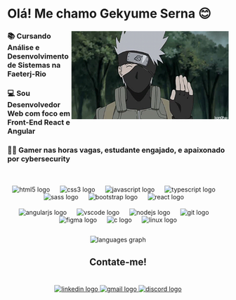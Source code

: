 # Olá! Me chamo Gekyume Serna 😊

###

<img align="right" height="200" src="image/3RZb.gif"/>

###

### 📚 Cursando Análise e Desenvolvimento de Sistemas na Faeterj-Rio
### 💻 Sou Desenvolvedor Web com foco em Front-End React e Angular
### 🐱‍💻 Gamer nas horas vagas, estudante engajado, e apaixonado por cybersecurity

<br clear="both" >

<img height="15"/>

<div align="center">
  <img src="https://cdn.simpleicons.org/html5/E34F26" height="64" alt="html5 logo"  />
  <img width="15" />
  <img src="https://cdn.simpleicons.org/css3/1572B6" height="64" alt="css3 logo"  />
  <img width="15" />
  <img src="https://cdn.simpleicons.org/javascript/F7DF1E" height="64" alt="javascript logo"  />
  <img width="15" />
  <img src="https://cdn.simpleicons.org/typescript/3178C6" height="64" alt="typescript logo"  />
  <img width="15" />
  <img src="https://cdn.simpleicons.org/sass/CC6699" height="64" alt="sass logo"  />
  <img width="15" />
  <img src="https://cdn.simpleicons.org/bootstrap/7952B3" height="64" alt="bootstrap logo"  />
  <img width="15" />
  <img src="https://cdn.simpleicons.org/react/61DAFB" height="64" alt="react logo"  />
  <img width="15" />
<div/>

<img height="15" />
  
<div align="center">
  <img src="https://cdn.simpleicons.org/angular/DD0031" height="64" alt="angularjs logo"  />
  <img width="15" />
  <img src="https://cdn.jsdelivr.net/gh/devicons/devicon/icons/vscode/vscode-original.svg" height="64" alt="vscode logo"  />
  <img width="15" />
  <img src="https://cdn.simpleicons.org/nodedotjs/339933" height="64" alt="nodejs logo"  />
  <img width="15" />
  <img src="https://cdn.simpleicons.org/git/F05032" height="64" alt="git logo"  />
  <img width="15" />
  <img src="https://cdn.jsdelivr.net/gh/devicons/devicon/icons/figma/figma-original.svg" height="64" alt="figma logo"  />
  <img width="15" />
  <img src="https://cdn.simpleicons.org/c/A8B9CC" height="64" alt="c logo"  />
  <img width="15" />
  <img src="https://cdn.jsdelivr.net/gh/devicons/devicon/icons/linux/linux-original.svg" height="64" alt="linux logo"  />
</div>

<img height="25"/>

<div align="center">
  <img src="https://github-readme-stats.vercel.app/api/top-langs?username=Thebestgekyume&locale=en&hide_title=false&layout=compact&card_width=320&langs_count=8&theme=aura&hide_border=true&order=2&custom_title=Principais%20Linguagens" height="200" alt="languages graph"  />
</div>

###

<h2 align="center">Contate-me!</h2>

###

<br clear="both">

<div align="center">
  <a href="https://www.linkedin.com/in/gekyumeserna/" target="_blank">
    <img src="https://img.shields.io/static/v1?message=LinkedIn&logo=linkedin&label=&color=0b0b0b&logoColor=0077B5&labelColor=000&style=for-the-badge" height="38" alt="linkedin logo"  />
  </a>
  <a href="mailto:contatogekyume@gmail.com" target="_blank">
    <img src="https://img.shields.io/static/v1?message=Gmail&logo=gmail&label=&color=0b0b0b&logoColor=D14836&labelColor=000&style=for-the-badge" height="38" alt="gmail logo"  />
  </a>
  <a href="https://discord.com/users/533330761525493760" target="_blank">
    <img src="https://img.shields.io/static/v1?message=Discord&logo=discord&label=&color=0b0b0b&logoColor=7289DA&labelColor=000&style=for-the-badge" height="38" alt="discord logo"  />
  </a>
</div>

###

<br clear="both">

###
